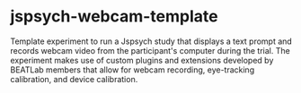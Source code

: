 # jspsych-webcam-template

Template experiment to run a Jspsych study that displays a text prompt and records webcam video from the participant's computer during the trial.
The experiment makes use of custom plugins and extensions developed by BEATLab members that allow for webcam recording, eye-tracking calibration, and device calibration.

